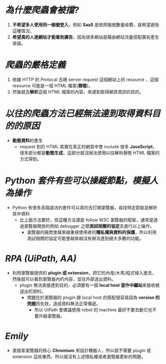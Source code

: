 # **_為什麼爬蟲會被擋?_**

1. **不希望多人使用同一帳號登入**，例如 **SaaS** 是依照帳號數量收費，就希望避免這種情況。
2. **希望真的人進網站才能看到廣告**，因為很多網站是藉由網站流量搭配廣告產生收益。

# **_爬蟲的嚴格定義_**

1. 依據 HTTP 的 Protocal 去跟 server request 這個網站上的 resource ，這個 resource 可能是一個 HTML 檔案(**靜態**)。
2. 然後就去**解析**這個 HTML 檔案的內容，來達到取得網頁資訊的目的。

# **_以往的爬蟲方法已經無法達到取得資料目的的原因_**

- **動態資料**的產生
  - request 到的 HTML 其實在真正的網頁中會 include 很多 **JavaScript**，很多部分都是**動態生成**，這部分就沒辦法使用以往解析靜態 HTML 檔案的方式得到。

# **_Python 套件有些可以操縱節點，模擬人為操作_**

- Python 有很多高階語法的套件可以真的去打開瀏覽器，尋找特定節點並解析其中資料
  - 比上面方法要好，但這種方法還是 follow W3C 瀏覽器的框架，通常是透過瀏覽器開放的例如 debugger 之類**測試相關的協定**去進行以上操作。
    - 瀏覽器的廠商會越來越重視使用者的**隱私權與資料的保護**，所以利用測試相關的協定可能會越來越沒有辦法達到絕大多數的功能。

# **_RPA (UiPath, AA)_**

- 利用瀏覽器提供的 **plugin 或 extension**，把它的內鬼(木馬)程式植入進去，然後就可以看到瀏覽器內的內容，並往外部送出資料。
  - plugin 無法直接達到目的，必須要有一個 **local host 當作中繼站**來接收被送出的資料。
    - 問題在於瀏覽器的 plugin 跟 local host 的搭配很容易因為 **version 的問題**而失效，造成資料無法正常傳遞。
      - 所以 UiPath 會建議使用 robot 的 machine 最好不要去動它也不要升級瀏覽器。

# **_Emily_**

- 直接拿瀏覽器的核心 **Chromium** 來設計機器人，所以就不需要 plugin 或 extension 這些東西，所以就沒有上述隱私權或者瀏覽器更新的問題。
